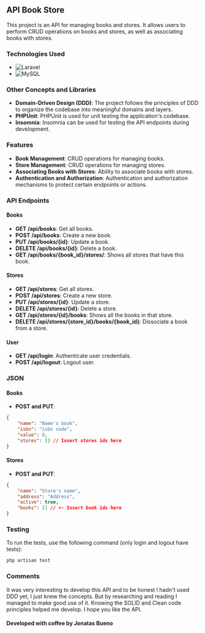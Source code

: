 ## API Book Store

This project is an API for managing books and stores. It allows users to perform CRUD operations on books and stores, as well as associating books with stores.

### Technologies Used

- ![Laravel](https://img.shields.io/badge/laravel-%23FF2D20.svg?style=for-the-badge&logo=laravel&logoColor=white)
- ![MySQL](https://img.shields.io/badge/mysql-4479A1.svg?style=for-the-badge&logo=mysql&logoColor=white)

### Other Concepts and Libraries

- **Domain-Driven Design (DDD)**: The project follows the principles of DDD to organize the codebase into meaningful domains and layers.
- **PHPUnit**: PHPUnit is used for unit testing the application's codebase.
- **Insomnia**: Insomnia can be used for testing the API endpoints during development.

### Features

- **Book Management**: CRUD operations for managing books.
- **Store Management**: CRUD operations for managing stores.
- **Associating Books with Stores**: Ability to associate books with stores.
- **Authentication and Authorization**: Authentication and authorization mechanisms to protect certain endpoints or actions.

### API Endpoints

#### Books
- **GET /api/books**: Get all books.
- **POST /api/books**: Create a new book.
- **PUT /api/books/{id}**: Update a book.
- **DELETE /api/books/{id}**: Delete a book.
- **GET /api/books/{book_id}/stores/**: Shows all stores that have this book.

#### Stores
- **GET /api/stores**: Get all stores.
- **POST /api/stores**: Create a new store.
- **PUT /api/stores/{id}**: Update a store.
- **DELETE /api/stores/{id}**: Delete a store.
- **GET /api/stores/{id}/books**: Shows all the books in that store.
- **DELETE /api/stores/{store_id}/books/{book_id}**: Dissociate a book from a store.

#### User
- **GET /api/login**: Authenticate user credentials.
- **POST /api/logout**: Logout user.

### JSON

#### Books
- **POST and PUT**:
```json
{
    "name": "Name's book",
    "isbn": "isbn code",
    "value": 0,
    "stores": [] // Insert stores ids here
}
```

#### Stores
- **POST and PUT**:
```json
{
    "name": "Store's name",
    "address": "Address",
    "active": true,
    "books": [] // <- Insert book ids here
}
```

### Testing

To run the tests, use the following command (only login and logout have tests):

```bash
php artisan test
```

### Comments

It was very interesting to develop this API and to be honest I hadn't used DDD yet, I just knew the concepts. But by researching and reading I managed to make good use of it. Knowing the SOLID and Clean code principles helped me develop. I hope you like the API.

#### Developed with coffee by Jonatas Bueno
